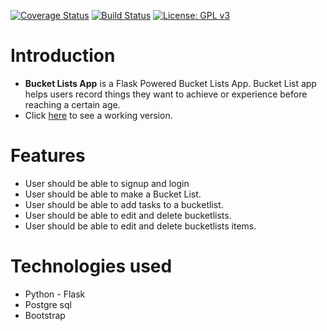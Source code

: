 [![Coverage Status](https://coveralls.io/repos/github/rnjane/BucketLists-API/badge.svg?branch=develop)](https://coveralls.io/github/rnjane/BucketLists-API?branch=develop)
[![Build Status](https://travis-ci.org/rnjane/BucketLists-API.svg?branch=develop)](https://travis-ci.org/rnjane/BucketLists-API)
[![License: GPL v3](https://img.shields.io/badge/License-GPL%20v3-blue.svg)](https://www.gnu.org/licenses/gpl-3.0)
# Introduction

* **Bucket Lists App** is a Flask Powered Bucket Lists App. Bucket List app helps users record things they want to achieve or experience before reaching a certain age.
* Click [here](https://my-bucket-lists.herokuapp.com/) to see a working version.

# Features
  * User should be able to signup and login
  * User should be able to make a Bucket List.
  * User should be able to add tasks to a bucketlist.
  * User should be able to edit and delete bucketlists.
  * User should be able to edit and delete bucketlists items.

# Technologies used
  * Python - Flask
  * Postgre sql
  * Bootstrap